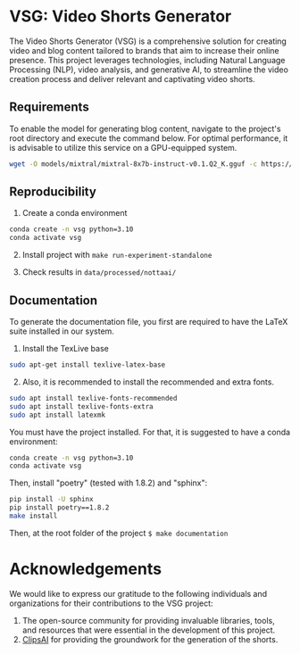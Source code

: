 # VSG: Video Shorts Generator

The Video Shorts Generator (VSG) is a comprehensive solution for creating video and blog content tailored to brands that aim to increase their online presence. This project leverages technologies, including Natural Language Processing (NLP), video analysis, and generative AI, to streamline the video creation process and deliver relevant and captivating video shorts.

## Requirements

To enable the model for generating blog content, navigate to the project's root directory and execute the command below. For optimal performance, it is advisable to utilize this service on a GPU-equipped system.

```bash
wget -O models/mixtral/mixtral-8x7b-instruct-v0.1.Q2_K.gguf -c https://huggingface.co/TheBloke/Mixtral-8x7B-Instruct-v0.1-GGUF/resolve/main/mixtral-8x7b-instruct-v0.1.Q2_K.gguf
```

## Reproducibility

1. Create a conda environment
```bash
conda create -n vsg python=3.10
conda activate vsg
```
2. Install project with `make run-experiment-standalone`

3. Check results in `data/processed/nottaai/`

## Documentation

To generate the documentation file, you first are required to have the LaTeX suite installed in our system.

1. Install the TexLive base
```bash 
sudo apt-get install texlive-latex-base
```

2. Also, it is recommended to install the recommended and extra fonts.
```bash
sudo apt install texlive-fonts-recommended
sudo apt install texlive-fonts-extra
sudo apt install latexmk
```

You must have the project installed. For that, it is suggested to have a conda environment:
```bash
conda create -n vsg python=3.10
conda activate vsg
```
Then, install "poetry" (tested with 1.8.2) and "sphinx": 
```bash
pip install -U sphinx
pip install poetry==1.8.2
make install
```

Then, at the root folder of the project `$ make documentation`

# Acknowledgements 

We would like to express our gratitude to the following individuals and organizations for their contributions to the VSG project:

1. The open-source community for providing invaluable libraries, tools, and resources that were essential in the development of this project.
2. [ClipsAI](https://github.com/ClipsAI/clipsai) for providing the groundwork for the generation of the shorts.
